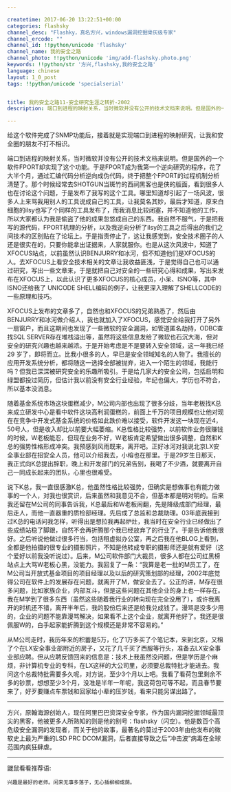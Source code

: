 ```yaml
---

createtime: 2017-06-20 13:22:51+00:00
categories: flashsky
channel_desc: "Flashky，真名方兴，windows漏洞挖掘骨灰级专家"
channel_ercode: ""
channel_id: !!python/unicode 'flashsky'
channel_name: 我的安全之路
channel_photo: !!python/unicode 'img/add-flashsky.photo.png'
keywords: !!python/str '方兴,flashsky,我的安全之路'
language: chinese
layout: 1_0_post
tags: !!python/unicode 'specialserial'


title: 我的安全之路11-安全研究生涯之转折-2002
description: 端口到进程的映射关系，当时微软并没有公开的技术文档来说明。但是国外的一个软件FPORT却实现了这个功能。于是FPORT成为我第一个逆向研究的程序，花了大半个月，通过汇编代码分析逆向

---
```


给这个软件完成了SNMP功能后，接着就是实现端口到进程的映射研究，让我和安全圈的朋友不打不相识。

端口到进程的映射关系，当时微软并没有公开的技术文档来说明。但是国外的一个软件FPORT却实现了这个功能。于是FPORT成为我第一个逆向研究的程序，花了大半个月，通过汇编代码分析逆向成伪代码，终于把整个FPORT的过程机制分析清楚了。那个时候经常去SHOTGUN当斑竹的西祠黑客也是侠的版面，看到很多人也在讨论这个问题，于是发布了我写的这个工具。哪里知道却引起了一场风波，很多人上来骂我用别人的工具说成自己的工具，让我莫名其妙，最后才知道，原来白细胞的ilsy也写了个同样的工具发布了，而我消息比较闭塞，并不知道他的工作，所以大家都认为我是偷盗了他的成果忽悠成自己的东西。我自然不服气，于是把我写的源代码，FPORT机理的分析，以及我逆向分析了ilsy的工具之后得出的我们之间技术的区别贴在了论坛上。于是指责停止了，这让我感觉到，安全技术圈子的人还是很实在的，只要你能拿出证据来，人家就服你。也是从这次风波中，知道了XFOCUS站点，以前虽然认识BENJURRY和冰河，但不知道他们是XFOCUS的人。去XFOCUS上看安全技术相关的文章让我收益匪浅，于是觉得自己也可以通过研究，写出一些文章来，于是就把自己对安全的一些研究心得和成果，写出来发布在XFOCUS上，以此认识了更多XFOCUS的核心成员，小呆、ISNO等，其中ISNO还给我了 UNICODE SHELL编码的例子，让我更深入理解了SHELLCODE的一些原理和技巧。

XFOCUS上发布的文章多了，自然也和XFOCUS的兄弟熟悉了，然后由BENJURRY和冰河做介绍人，我也就加入了XFOCUS，感觉安全给我打开了另外一扇窗户，而且这期间也发现了一些微软的安全漏洞，如管道匿名劫持，ODBC查找SQL SERVER存在堆栈溢出等，虽然将这些信息发给了微软也石沉大海，但对安全的研究兴趣也越来越浓。于是开始考虑是不是要转入安全领域，这一年我已经29 岁了，即将而立。比我小很多的人，早已是安全领域知名的人物了。我擅长的应用开发系统分析，都将随这一选择全部被抛弃，进入一个陌生的领域，我能行吗？但我已深深被研究安全的乐趣所吸引。于是给几家大的安全公司，包括启明和绿盟都投过简历，但估计我以前没有安全行业经验，年纪也偏大，学历也不符合，所以基本没消息。

随着基金系统市场这块蛋糕减少，M公司内部也出现了很多分歧，当年老板找K总来成立研发中心是看中软件这块高利润蛋糕的，前面上千万的项目规模也让他对现在在竞争中开发式基金系统的价格如此跌价难以接受，软件开发这一块现在近4，50号人，但是收入却比以前要大幅萎缩。K总性格比较强势，以前软件业务很赚钱的时候，W老板能忍，但现在业务不好，W老板肯定希望做出很多调整，自然和K总的强势性格形成冲突。我预感到风雨既来，离开吧。正好冰河对我说北京LX安全事业部在招安全人员，他可以介绍我去，小榕也在那里。于是29岁生日那天，我正式向K总提出辞职，晚上和开发部门的兄弟告别，我喝了不少酒，就要离开自己一同成长起来的团队，心里也很难受。

说下K总，我一直很感激K总，他虽然性格比较强势，但确实是想做事也有能力做事的一个人，对我也很赏识，后来虽然和我意见不合，但基本都是明对明的。后来我还留在M公司的同事告诉我，K总最后和W老板闹翻，先是降级成部门经理，最后走人，而他一直器重的质检部经理。先后成了总监和总裁助理。03年底我接到过K总的电话问我怎样，听得出是想拉我再起炉灶，我当时在安全行业已经做出了些成绩站稳了脚跟，自然不会再折腾那个我已经放弃了的行业了。于是告诉他我很好。之后听说他做过很多行当，包括租虚拟办公室，再之后我在他BLOG上看到，全都是他拍摄的很专业的摄影照片，不知是他转成专职的摄影师还是就有爱好（这个爱好以前我没听说过）。后来，M公司软件部门大裁员，很多人都在公司红黑榜站点上大骂W老板心黑，没能力。我回复了一条：“我算是老一批的M员工了，在M公司当开放式基金项目的项目经理以及以后的研究策划部的经理，2002年底觉得公司在软件上的发展存在问题，就离开了M，做安全去了。公正的讲，M存在很多问题，比如家族企业，内部互斗，但是这些问题在其他企业的身上也一样存在。我在M学到了很多东西（虽然这些随着我行业的转向现在完全没用了），或许我离开的时机还不错，离开半年后，我的股份后来还是给我兑成钱了。漫骂是没多少用的，企业的问题不能靠漫骂解决，如果看不上这个企业，就离开他好了。我还是很佩服W的，白手起家能折腾到这个规模还是非常不容易的。”  

从M公司走时，我历年来的积蓄是5万，化了1万多买了个笔记本，来到北京，又租了个在LX安全事业部附近的房子，又花了几千买了西服等行头，准备去LX安全事业部应聘。但从应聘反馈回来的信息是：技术上我虽然没问题，但是学历是个麻烦，非计算机专业的专科，在LX这样的大公司里，必须要总裁特批才能进去。我问这个总裁特批需要多久呢，对方说，至少3个月以上吧。我看了看荷包里剩余不多的钞票，想想至少3个月，没准是半年一年呢，我这荷包可等不起，而且春节要来了，好歹要赚点车票钱和回家给小辈的压岁钱，看来只能另谋出路了。 

----

方兴，原翰海源创始人，现任阿里巴巴资深安全专家，作为国内漏洞挖掘领域最顶尖的黑客，他被更多人所熟知的则是他的别号：flashsky（闪空）。他是数百个高危级安全漏洞的发现者，而关于他的故事，最著名的莫过于2003年由他发布的微软史上最为严重的LSD PRC DCOM漏洞，后者直接导致之后“冲击波”病毒在全球范围内疯狂肆虐。

----

鼹鼠看看推荐语:

	兴趣是最好的老师。闲来无事多落子，无心插柳柳成荫。
